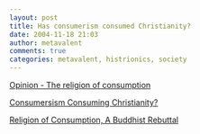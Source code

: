 ```yaml
---
layout: post
title: Has consumerism consumed Christianity?
date: 2004-11-18 21:03
author: metavalent
comments: true
categories: metavalent, histrionics, society
---
```

<a href="http://www.thepanamanews.com/pn/v_07/issue_09/opinion_04.html">Opinion - The religion of consumption</a>

<a href="http://www.livingroom.org.au/blog/archives/the_biggest_threat_to_the_church.php">Consumersism Consuming Christianity?</a>

<a href="http://www.bpf.org/html/resources_and_links/think_sangha/papers_and_viewpoints/papers/loy_watts_religion/loy_watts_religion.html">Religion of Consumption, A Buddhist Rebuttal</a>



